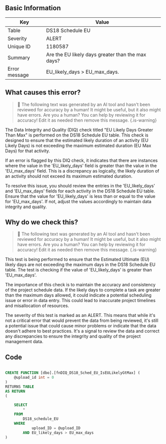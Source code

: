 ## Basic Information
| Key         | Value          |
|-------------|----------------|
| Table       | DS18 Schedule EU |
| Severity    | ALERT |
| Unique ID   | 1180587   |
| Summary     | Are the EU likely days greater than the max days? |
| Error message | EU_likely_days > EU_max_days. |

## What causes this error?

> :robot: The following text was generated by an AI tool and hasn't been reviewed for accuracy by a human! It might be useful, but it also might have errors. Are you a human? You can help by reviewing it for accuracy! Edit it as needed then remove this message.
{.is-warning}

The Data Integrity and Quality (DIQ) check titled "EU Likely Days Greater Than Max" is performed on the DS18 Schedule EU table. This check is designed to ensure that the estimated likely duration of an activity (EU Likely Days) is not exceeding the maximum estimated duration (EU Max Days) for that activity.

If an error is flagged by this DIQ check, it indicates that there are instances where the value in the 'EU_likely_days' field is greater than the value in the 'EU_max_days' field. This is a discrepancy as logically, the likely duration of an activity should not exceed its maximum estimated duration.

To resolve this issue, you should review the entries in the 'EU_likely_days' and 'EU_max_days' fields for each activity in the DS18 Schedule EU table. Ensure that the value for 'EU_likely_days' is less than or equal to the value for 'EU_max_days'. If not, adjust the values accordingly to maintain data integrity and quality.
## Why do we check this?

> :robot: The following text was generated by an AI tool and hasn't been reviewed for accuracy by a human! It might be useful, but it also might have errors. Are you a human? You can help by reviewing it for accuracy! Edit it as needed then remove this message.
{.is-warning}

This test is being performed to ensure that the Estimated Ultimate (EU) likely days are not exceeding the maximum days in the DS18 Schedule EU table. The test is checking if the value of 'EU_likely_days' is greater than 'EU_max_days'. 

The importance of this check is to maintain the accuracy and consistency of the project schedule data. If the likely days to complete a task are greater than the maximum days allowed, it could indicate a potential scheduling issue or error in data entry. This could lead to inaccurate project timelines and misallocation of resources.

The severity of this test is marked as an ALERT. This means that while it's not a critical error that would prevent the data from being reviewed, it's still a potential issue that could cause minor problems or indicate that the data doesn't adhere to best practices. It's a signal to review the data and correct any discrepancies to ensure the integrity and quality of the project management data.
## Code

```sql

CREATE FUNCTION [dbo].[fnDIQ_DS18_Sched_EU_IsEULikelyGtMax] (
	@upload_id int = 0
)
RETURNS TABLE
AS RETURN
(
	
	SELECT 
		*
	FROM 
		DS18_schedule_EU
	WHERE 
			upload_ID = @upload_ID
		AND EU_likely_days > EU_max_days
)
```

